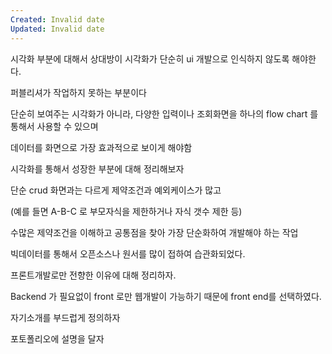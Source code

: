 ```yaml
---
Created: Invalid date
Updated: Invalid date
---
```

시각화 부분에 대해서 상대방이 시각화가 단순히 ui 개발으로 인식하지 않도록 해야한다.

퍼블리셔가 작업하지 못하는 부분이다

단순히 보여주는 시각화가 아니라, 다양한 입력이나 조회화면을 하나의 flow chart 를 통해서 사용할 수 있으며

데이터를 화면으로 가장 효과적으로 보이게 해야함

시각화를 통해서 성장한 부분에 대해 정리해보자

단순 crud 화면과는 다르게 제약조건과 예외케이스가 많고

(예를 들면 A-B-C 로 부모자식을 제한하거나 자식 갯수 제한 등)

수많은 제약조건을 이해하고 공통점을 찾아 가장 단순화하여 개발해야 하는 작업

빅데이터를 통해서 오픈소스나 원서를 많이 접하여 습관화되었다.

프론트개발로만 전향한 이유에 대해 정리하자.

Backend 가 필요없이 front 로만 웹개발이 가능하기 때문에 front end를 선택하였다.

자기소개를 부드럽게 정의하자

포토폴리오에 설명을 달자